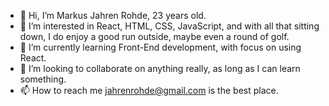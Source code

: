 - 👋 Hi, I’m Markus Jahren Rohde, 23 years old.
- 👀 I’m interested in React, HTML, CSS, JavaScript, and with all that sitting down, I do enjoy a good run outside, maybe even a round of golf.
- 🌱 I’m currently learning Front-End development, with focus on using React.
- 💞️ I’m looking to collaborate on anything really, as long as I can learn something.
- 📫 How to reach me jahrenrohde@gmail.com is the best place. 

<!---
MjRohde/MjRohde is a ✨ special ✨ repository because its `README.md` (this file) appears on your GitHub profile.
You can click the Preview link to take a look at your changes.
--->
